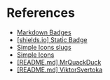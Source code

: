 # References

- [Markdown Badges](https://github.com/Ileriayo/markdown-badges)
- [[shields.io] Static Badge](https://shields.io/badges/static-badge)
- [Simple Icons slugs](https://github.com/simple-icons/simple-icons/blob/master/slugs.md)
- [Simple Icons](https://simpleicons.org)
- [[README.md] MrQuackDuck](https://github.com/MrQuackDuck/MrQuackDuck/tree/main)
- [[README.md] ViktorSvertoka](https://github.com/ViktorSvertoka/ViktorSvertoka/tree/main)
